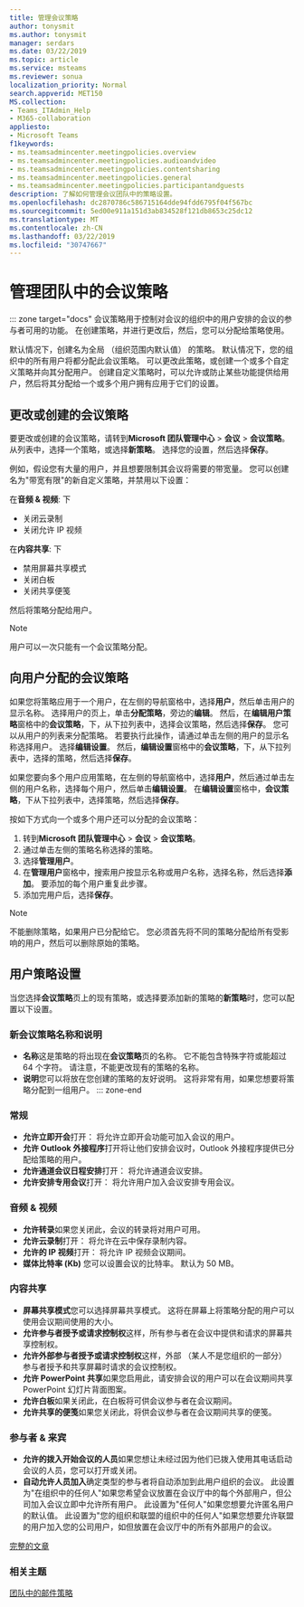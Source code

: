 ```yaml
---
title: 管理会议策略
author: tonysmit
ms.author: tonysmit
manager: serdars
ms.date: 03/22/2019
ms.topic: article
ms.service: msteams
ms.reviewer: sonua
localization_priority: Normal
search.appverid: MET150
MS.collection:
- Teams_ITAdmin_Help
- M365-collaboration
appliesto:
- Microsoft Teams
f1keywords:
- ms.teamsadmincenter.meetingpolicies.overview
- ms.teamsadmincenter.meetingpolicies.audioandvideo
- ms.teamsadmincenter.meetingpolicies.contentsharing
- ms.teamsadmincenter.meetingpolicies.general
- ms.teamsadmincenter.meetingpolicies.participantandguests
description: 了解如何管理会议团队中的策略设置。
ms.openlocfilehash: dc2870786c586715164dde94fdd6795f04f567bc
ms.sourcegitcommit: 5ed00e911a151d3ab834528f121db8653c25dc12
ms.translationtype: MT
ms.contentlocale: zh-CN
ms.lasthandoff: 03/22/2019
ms.locfileid: "30747667"
---
```

# <a name="manage-meeting-policies-in-teams"></a>管理团队中的会议策略

::: zone target="docs"
会议策略用于控制对会议的组织中的用户安排的会议的参与者可用的功能。 在创建策略，并进行更改后，然后，您可以分配给策略使用。 

默认情况下，创建名为全局 （组织范围内默认值） 的策略。 默认情况下，您的组织中的所有用户将都分配此会议策略。 可以更改此策略，或创建一个或多个自定义策略并向其分配用户。 创建自定义策略时，可以允许或防止某些功能提供给用户，然后将其分配给一个或多个用户拥有应用于它们的设置。 

## <a name="change-or-create-a-meeting-policy"></a>更改或创建的会议策略

要更改或创建的会议策略，请转到**Microsoft 团队管理中心** > **会议** > **会议策略**。 从列表中，选择一个策略，或选择**新策略**。 选择您的设置，然后选择**保存**。

例如，假设您有大量的用户，并且想要限制其会议将需要的带宽量。 您可以创建名为"带宽有限"的新自定义策略，并禁用以下设置：

在**音频 & 视频**: 下
- 关闭云录制
- 关闭允许 IP 视频

在**内容共享**: 下
- 禁用屏幕共享模式
- 关闭白板
- 关闭共享便笺

然后将策略分配给用户。

> [!NOTE] 
> 用户可以一次只能有一个会议策略分配。 

## <a name="assign-a-meeting-policy-to-users"></a>向用户分配的会议策略

如果您将策略应用于一个用户，在左侧的导航窗格中，选择**用户**，然后单击用户的显示名称。 选择用户的页上，单击**分配策略**，旁边的**编辑**。 然后，在**编辑用户策略**窗格中的**会议策略**，下，从下拉列表中，选择会议策略，然后选择**保存**。 您可以从用户的列表来分配策略。 若要执行此操作，请通过单击左侧的用户的显示名称选择用户。 选择**编辑设置**。 然后，**编辑设置**窗格中的**会议策略**，下，从下拉列表中，选择的策略，然后选择**保存**。 
 
如果您要向多个用户应用策略，在左侧的导航窗格中，选择**用户**，然后通过单击左侧的用户名称，选择每个用户，然后单击**编辑设置**。 在**编辑设置**窗格中，**会议策略**，下从下拉列表中，选择策略，然后选择**保存**。
 
按如下方式向一个或多个用户还可以分配的会议策略：

1. 转到**Microsoft 团队管理中心** > **会议** > **会议策略**。
2. 通过单击左侧的策略名称选择的策略。
3. 选择**管理用户**。
4. 在**管理用户**窗格中，搜索用户按显示名称或用户名称，选择名称，然后选择**添加**。 要添加的每个用户重复此步骤。
5. 添加完用户后，选择**保存**。
 
> [!NOTE] 
> 不能删除策略，如果用户已分配给它。 您必须首先将不同的策略分配给所有受影响的用户，然后可以删除原始的策略。
 
 
## <a name="user-policy-settings"></a>用户策略设置

当您选择**会议策略**页上的现有策略，或选择要添加新的策略的**新策略**时，您可以配置以下设置。

### <a name="new-meeting-policy-name-and-description"></a>新会议策略名称和说明
   - **名称**这是策略的将出现在**会议策略**页的名称。 它不能包含特殊字符或能超过 64 个字符。 请注意，不能更改现有的策略的名称。
   - **说明**您可以将放在您创建的策略的友好说明。 这将非常有用，如果您想要将策略分配到一组用户。
::: zone-end 

<a name="bkgeneral"> </a>
### <a name="general"></a>常规
   - **允许立即开会**打开： 将允许立即开会功能可加入会议的用户。
   - **允许 Outlook 外接程序**打开将让他们安排会议时，Outlook 外接程序提供已分配给策略的用户。
   - **允许通道会议日程安排**打开： 将允许通道会议安排。
   - **允许安排专用会议**打开： 将允许用户加入会议安排专用会议。

<a name="bkaudioandvideo"> </a>

### <a name="audio--video"></a>音频 & 视频
   - **允许转录**如果您关闭此，会议的转录将对用户可用。
   - **允许云录制**打开： 将允许在云中保存录制内容。
   - **允许的 IP 视频**打开： 将允许 IP 视频会议期间。
   - **媒体比特率 (Kb)** 您可以设置会议的比特率。 默认为 50 MB。

<a name="bkcontentsharing"> </a>

### <a name="content-sharing"></a>内容共享
   - **屏幕共享模式**您可以选择屏幕共享模式。 这将在屏幕上将策略分配的用户可以使用会议期间使用的大小。
   - **允许参与者授予或请求控制权**这样，所有参与者在会议中提供和请求的屏幕共享控制权。
   - **允许外部参与者授予或请求控制权**这样，外部 （某人不是您组织的一部分） 参与者授予和共享屏幕时请求的会议控制权。
   - **允许 PowerPoint 共享**如果您启用此，请安排会议的用户可以在会议期间共享 PowerPoint 幻灯片背面图案。
   - **允许白板**如果关闭此，在白板将可供会议参与者在会议期间。
   - **允许共享的便笺**如果您关闭此，将供会议参与者在会议期间共享的便笺。

<a name="bkparticipantsandguests"> </a>

### <a name="participants--guests"></a>参与者 & 来宾
   - **允许的拨入开始会议的人员**如果您想让未经过因为他们已拨入使用其电话启动会议的人员，您可以打开或关闭。
   - **自动允许人员加入**确定类型的参与者将自动添加到此用户组织的会议。 此设置为"在组织中的任何人"如果您希望会议放置在会议厅中的每个外部用户，但公司加入会议立即中允许所有用户。 此设置为"任何人"如果您想要允许匿名用户的默认值。 此设置为"您的组织和联盟的组织中的任何人"如果您想要允许联盟的用户加入您的公司用户，如但放置在会议厅中的所有外部用户的会议。

[完整的文章](meeting-policies-in-teams.md)

### <a name="related-topics"></a>相关主题
[团队中的邮件策略](messaging-policies-in-teams.md)